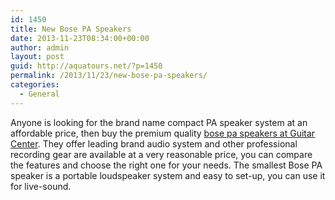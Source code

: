 ```yaml
---
id: 1450
title: New Bose PA Speakers
date: 2013-11-23T08:34:00+00:00
author: admin
layout: post
guid: http://aquatours.net/?p=1450
permalink: /2013/11/23/new-bose-pa-speakers/
categories:
  - General
---
```

Anyone is looking for the brand name compact PA speaker system at an affordable price, then buy the premium quality [bose pa speakers at Guitar Center](http://www.guitarcenter.com/Bose,PA-Speakers-Live-Sound,New-Gear.gc). They offer leading brand audio system and other professional recording gear are available at a very reasonable price, you can compare the features and choose the right one for your needs. The smallest Bose PA speaker is a portable loudspeaker system and easy to set-up, you can use it for live-sound.